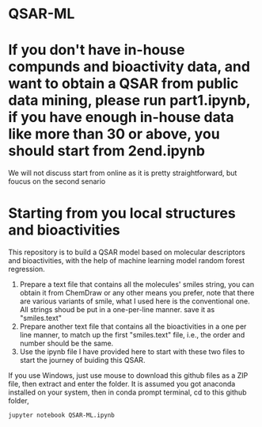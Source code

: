 # QSAR-ML
# If you don't have in-house compunds and bioactivity data, and want to obtain a QSAR from public data mining, please run part1.ipynb, if you have enough in-house data like more than 30 or above, you should start from 2end.ipynb
We will not discuss start from online as it is pretty straightforward, but foucus on the second senario

# Starting from you local structures and bioactivities
This repository is to build a QSAR model based on molecular descriptors and bioactivities, with the help of machine learning model random forest regression.

1. Prepare a text file that contains all the molecules' smiles string, you can obtain it from ChemDraw or any other means you prefer, note that there are various variants of smile, what I used here is the conventional one. All strings shoud be put in a one-per-line manner. save it as "smiles.text"
2. Prepare another text file that contains all the bioactivities in a one per line manner, to match up the first "smiles.text" file, i.e., the order and number should be the same.
3. Use the ipynb file I have provided here to start with these two files to start the journey of buiding this QSAR.

If you use Windows, just use mouse to download this github files as a ZIP file, then extract and enter the folder. It is assumed you got anaconda installed on your system, then
in conda prompt terminal, cd to this github folder, 

```
jupyter notebook QSAR-ML.ipynb
```
